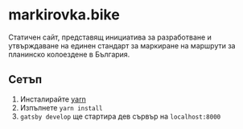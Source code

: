# markirovka.bike

Статичен сайт, представящ инициатива за разработване и утвърждаване на единен стандарт за маркиране на маршрути за планинско колоездене в България.

## Сетъп

1. Инсталирайте [yarn](https://yarnpkg.com/)
2. Изпълнете `yarn install`
3. `gatsby develop` ще стартира дев сървър на `localhost:8000`